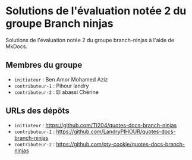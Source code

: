 # Solutions de l'évaluation notée 2 du groupe Branch ninjas

Solutions de l'évaluation notée 2 du groupe branch-ninjas à l'aide de MkDocs.

## Membres du groupe

- `initiateur` : Ben Amor Mohamed Aziz
- `contributeur-1` : Pihour landry
- `contributeur-2` : El abassi Chérine

## URLs des dépôts

- `initiateur` : https://github.com/TI204/quotes-docs-branch-ninjas
- `contributeur-1` : https://github.com/LandryPIHOUR/quotes-docs-branch-ninjas
- `contributeur-2` : https://github.com/pty-cookie/quotes-docs-branch-ninjas